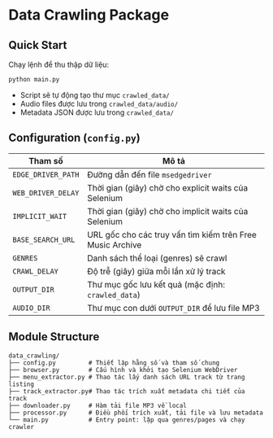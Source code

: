 # Data Crawling Package

## Quick Start

Chạy lệnh để thu thập dữ liệu:

```bash
python main.py
```

- Script sẽ tự động tạo thư mục `crawled_data/`
- Audio files được lưu trong `crawled_data/audio/`
- Metadata JSON được lưu trong `crawled_data/`

## Configuration (`config.py`)

| Tham số             | Mô tả                                                        |
|---------------------|--------------------------------------------------------------|
| `EDGE_DRIVER_PATH`  | Đường dẫn đến file `msedgedriver`                            |
| `WEB_DRIVER_DELAY`  | Thời gian (giây) chờ cho explicit waits của Selenium         |
| `IMPLICIT_WAIT`     | Thời gian (giây) chờ cho implicit waits của Selenium         |
| `BASE_SEARCH_URL`   | URL gốc cho các truy vấn tìm kiếm trên Free Music Archive   |
| `GENRES`            | Danh sách thể loại (genres) sẽ crawl                          |
| `CRAWL_DELAY`       | Độ trễ (giây) giữa mỗi lần xử lý track                       |
| `OUTPUT_DIR`        | Thư mục gốc lưu kết quả (mặc định: `crawled_data`)           |
| `AUDIO_DIR`         | Thư mục con dưới `OUTPUT_DIR` để lưu file MP3                |

## Module Structure

```
data_crawling/
├── config.py         # Thiết lập hằng số và tham số chung
├── browser.py        # Cấu hình và khởi tạo Selenium WebDriver
├── menu_extractor.py # Thao tác lấy danh sách URL track từ trang listing
├── track_extractor.py# Thao tác trích xuất metadata chi tiết của track
├── downloader.py     # Hàm tải file MP3 về local
├── processor.py      # Điều phối trích xuất, tải file và lưu metadata
└── main.py           # Entry point: lặp qua genres/pages và chạy crawler
```